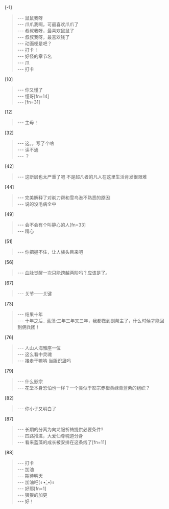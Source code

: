 
[-1] 
>--- 鼠鼠我呀<br>
>--- 爪爪我啊，可最喜欢爪爪了<br>
>--- 叔叔我呀，最喜欢鼠鼠了<br>
>--- 叔叔我呀，最喜欢钱了<br>
>--- 动画梗是吧？<br>
>--- 打卡！<br>
>--- 好怪的章节名<br>
>--- 爪<br>
>--- 打卡<br>

[10] 
>--- 你又懂了<br>
>--- 懂哥[fn=14]<br>
>--- [fn=31]<br>

[12] 
>--- 主母！<br>

[32] 
>--- 这。。写了个啥<br>
>--- 读不通<br>
>--- ？<br>

[42] 
>--- 这断层也太严重了吧 不是超凡者的凡人在这里生活肯发很艰难<br>

[44] 
>--- 完美解释了对剃刀帮和雪鸟港不熟悉的原因<br>
>--- 说的没毛病全中<br>

[49] 
>--- 会不会有个叫静心的人[fn=33]<br>
>--- 精心<br>

[51] 
>--- 你把握不住，让人族头目来吧<br>

[56] 
>--- 血脉觉醒一次只能跨越两阶吗？应该是了。<br>

[67] 
>--- 关节——关键<br>

[73] 
>--- 结果十年<br>
>--- 十年之后..
蓝藻:三年三年又三年，我都做到副帮主了，什么时候才能回到佣兵团！<br>

[76] 
>--- 人山人海雅座一位<br>
>--- 这么看中灵魂<br>
>--- 接走干嘛呐 当胆识蛊吗<br>

[79] 
>--- 什么影宗<br>
>--- 花堂本身恐怕也一样？一个类似于影宗赤橙黄绿青蓝紫的组织？<br>

[82] 
>--- 你小子又明白了<br>

[87] 
>--- 长期的分离为向龙服祈祷提供必要条件?<br>
>--- 四路推进，大爱仙尊魂道分身<br>
>--- 看来蓝藻的成长被安排在这条线了[fn=11]<br>

[88] 
>--- 打卡<br>
>--- 加油<br>
>--- 期待明天<br>
>--- 加油吧(ง •̀_•́)ง<br>
>--- 好耶[fn=1]<br>
>--- 狠狠的加更<br>
>--- 好！<br>
